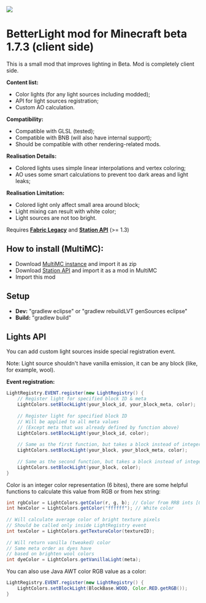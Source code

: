 [![](https://jitpack.io/v/paulevsGitch/BetterLight-b.1.7.3-.svg)](https://jitpack.io/#paulevsGitch/BetterLight-b.1.7.3-)
# BetterLight mod for Minecraft beta 1.7.3 (client side)

This is a small mod that improves lighting in Beta. Mod is completely client side.

**Content list:**
- Color lights (for any light sources including modded);
- API for light sources registration;
- Custom AO calculation.

**Compatibility:**
- Compatible with GLSL (tested);
- Compatible with BNB (will also have internal support);
- Should be compatible with other rendering-related mods.


**Realisation Details:**
- Colored lights uses simple linear interpolations and vertex coloring;
- AO uses some smart calculations to prevent too dark areas and light leaks;

**Realisation Limitation:**
- Colored light only affect small area around block;
- Light mixing can result with white color;
- Light sources are not too bright.

Requires **[Fabric Legacy](https://github.com/calmilamsy/Cursed-Fabric-MultiMC)** and **[Station API](https://github.com/ModificationStation/StationAPI)** (>= 1.3)

## How to install (MultiMC):
- Download [MultiMC instance](https://github.com/calmilamsy/Cursed-Fabric-MultiMC) and import it as zip
- Download [Station API](https://github.com/ModificationStation/StationAPI/releases) and import it as a mod in MultiMC
- Import this mod

## Setup
- **Dev:** "gradlew eclipse" or "gradlew rebuildLVT genSources eclipse"
- **Build:** "gradlew build"

## Lights API
You can add custom light sources inside special registration event.

Note: Light source shouldn't have vanilla emission, it can be any block (like, for example, wool).

**Event registration:**
```java
LightRegistry.EVENT.register(new LightRegistry() {
	// Register light for specified block ID & meta
	LightColors.setBlockLight(your_block_id, your_block_meta, color);
	
	// Register light for specified block ID
	// Will be applied to all meta values
	// (Except meta that was already defined by function above)
	LightColors.setBlockLight(your_block_id, color);
	
	// Same as the first function, but takes a block instead of integer
	LightColors.setBlockLight(your_block, your_block_meta, color);
	
	// Same as the second function, but takes a block instead of integer
	LightColors.setBlockLight(your_block, color);
}
```
Color is an integer color representation (6 bites), there are some helpful functions to calculate this value from RGB or from hex string:
```java
int rgbColor = LightColors.getColor(r, g, b); // Color from RRB ints [0-255]
int hexColor = LightColors.getColor("ffffff"); // White color
	
// Will calculate average color of bright texture pixels
// Should be called only inside LightRegistry event
int texColor = LightColors.getTextureColor(textureID);
    
// Will return vanilla (tweaked) color
// Same meta order as dyes have
// based on brighten wool colors
int dyeColor = LightColors.getVanillaLight(meta);
```
You can also use Java AWT color RGB value as a color:
```java
LightRegistry.EVENT.register(new LightRegistry() {
	LightColors.setBlockLight(BlockBase.WOOD, Color.RED.getRGB());
}
```